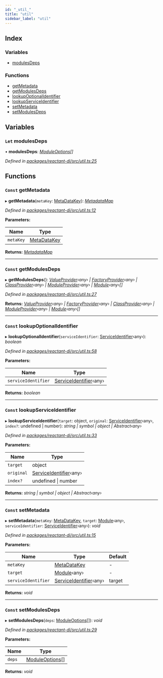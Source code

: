 ```yaml
---
id: "_util_"
title: "util"
sidebar_label: "util"
---
```


## Index

### Variables

* [modulesDeps](_util_.md#let-modulesdeps)

### Functions

* [getMetadata](_util_.md#const-getmetadata)
* [getModulesDeps](_util_.md#const-getmodulesdeps)
* [lookupOptionalIdentifier](_util_.md#const-lookupoptionalidentifier)
* [lookupServiceIdentifier](_util_.md#const-lookupserviceidentifier)
* [setMetadata](_util_.md#const-setmetadata)
* [setModulesDeps](_util_.md#const-setmodulesdeps)

## Variables

### `Let` modulesDeps

• **modulesDeps**: *[ModuleOptions](_interfaces_.md#moduleoptions)[]*

*Defined in [packages/reactant-di/src/util.ts:25](https://github.com/unadlib/reactant/blob/1f3f457d/packages/reactant-di/src/util.ts#L25)*

## Functions

### `Const` getMetadata

▸ **getMetadata**(`metaKey`: [MetaDataKey](_interfaces_.md#metadatakey)): *[MetadataMap](_interfaces_.md#metadatamap)*

*Defined in [packages/reactant-di/src/util.ts:12](https://github.com/unadlib/reactant/blob/1f3f457d/packages/reactant-di/src/util.ts#L12)*

**Parameters:**

Name | Type |
------ | ------ |
`metaKey` | [MetaDataKey](_interfaces_.md#metadatakey) |

**Returns:** *[MetadataMap](_interfaces_.md#metadatamap)*

___

### `Const` getModulesDeps

▸ **getModulesDeps**(): *[ValueProvider](../interfaces/_interfaces_.valueprovider.md)‹any› | [FactoryProvider](../interfaces/_interfaces_.factoryprovider.md)‹any› | [ClassProvider](../interfaces/_interfaces_.classprovider.md)‹any› | [ModuleProvider](../interfaces/_interfaces_.moduleprovider.md)‹any› | [Module](../interfaces/_interfaces_.module.md)‹any›[]*

*Defined in [packages/reactant-di/src/util.ts:27](https://github.com/unadlib/reactant/blob/1f3f457d/packages/reactant-di/src/util.ts#L27)*

**Returns:** *[ValueProvider](../interfaces/_interfaces_.valueprovider.md)‹any› | [FactoryProvider](../interfaces/_interfaces_.factoryprovider.md)‹any› | [ClassProvider](../interfaces/_interfaces_.classprovider.md)‹any› | [ModuleProvider](../interfaces/_interfaces_.moduleprovider.md)‹any› | [Module](../interfaces/_interfaces_.module.md)‹any›[]*

___

### `Const` lookupOptionalIdentifier

▸ **lookupOptionalIdentifier**(`serviceIdentifier`: [ServiceIdentifier](_interfaces_.md#serviceidentifier)‹any›): *boolean*

*Defined in [packages/reactant-di/src/util.ts:58](https://github.com/unadlib/reactant/blob/1f3f457d/packages/reactant-di/src/util.ts#L58)*

**Parameters:**

Name | Type |
------ | ------ |
`serviceIdentifier` | [ServiceIdentifier](_interfaces_.md#serviceidentifier)‹any› |

**Returns:** *boolean*

___

### `Const` lookupServiceIdentifier

▸ **lookupServiceIdentifier**(`target`: object, `original`: [ServiceIdentifier](_interfaces_.md#serviceidentifier)‹any›, `index?`: undefined | number): *string | symbol | object | Abstract‹any›*

*Defined in [packages/reactant-di/src/util.ts:33](https://github.com/unadlib/reactant/blob/1f3f457d/packages/reactant-di/src/util.ts#L33)*

**Parameters:**

Name | Type |
------ | ------ |
`target` | object |
`original` | [ServiceIdentifier](_interfaces_.md#serviceidentifier)‹any› |
`index?` | undefined &#124; number |

**Returns:** *string | symbol | object | Abstract‹any›*

___

### `Const` setMetadata

▸ **setMetadata**(`metaKey`: [MetaDataKey](_interfaces_.md#metadatakey), `target`: [Module](../interfaces/_interfaces_.module.md)‹any›, `serviceIdentifier`: [ServiceIdentifier](_interfaces_.md#serviceidentifier)‹any›): *void*

*Defined in [packages/reactant-di/src/util.ts:15](https://github.com/unadlib/reactant/blob/1f3f457d/packages/reactant-di/src/util.ts#L15)*

**Parameters:**

Name | Type | Default |
------ | ------ | ------ |
`metaKey` | [MetaDataKey](_interfaces_.md#metadatakey) | - |
`target` | [Module](../interfaces/_interfaces_.module.md)‹any› | - |
`serviceIdentifier` | [ServiceIdentifier](_interfaces_.md#serviceidentifier)‹any› | target |

**Returns:** *void*

___

### `Const` setModulesDeps

▸ **setModulesDeps**(`deps`: [ModuleOptions](_interfaces_.md#moduleoptions)[]): *void*

*Defined in [packages/reactant-di/src/util.ts:29](https://github.com/unadlib/reactant/blob/1f3f457d/packages/reactant-di/src/util.ts#L29)*

**Parameters:**

Name | Type |
------ | ------ |
`deps` | [ModuleOptions](_interfaces_.md#moduleoptions)[] |

**Returns:** *void*
